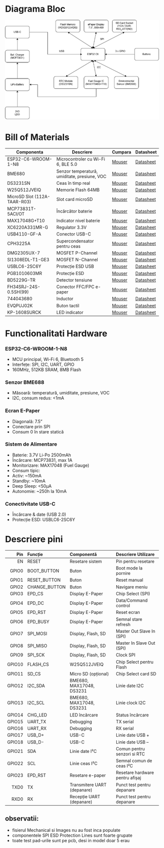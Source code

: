 


# Diagrama Bloc

![alt text](image-1.png)


# Bill of Materials

| Componenta | Descriere | Cumpara | Datasheet |
|------------|-----------|----------------|--------------|
| ESP32-C6-WROOM-1-N8 | Microcontroler cu Wi-Fi 6, BLE 5.0 | [Mouser](https://ro.mouser.com/ProductDetail/Espressif-Systems/ESP32-C6-WROOM-1-N8) | [Datasheet](https://www.espressif.com/sites/default/files/documentation/esp32-c6-wroom-1_wroom-1u_datasheet_en.pdf) |
| BME680 | Senzor temperatură, umiditate, presiune, VOC | [Mouser](https://ro.mouser.com/ProductDetail/Bosch-Sensortec/BME680) | [Datasheet](https://www.bosch-sensortec.com/media/boschsensortec/downloads/datasheets/bst-bme680-ds001.pdf) |
| DS3231SN | Ceas în timp real | [Mouser](https://ro.mouser.com/ProductDetail/Analog-Devices/DS3231SN) | [Datasheet](https://www.analog.com/media/en/technical-documentation/data-sheets/DS3231.pdf) |
| W25Q512JVEIQ | Memorie Flash 64MB | [Mouser](https://ro.mouser.com/ProductDetail/Winbond/W25Q512JVEIQ) | [Datasheet](https://www.winbond.com/resource-files/W25Q512JV%20SPI%20RevB%2006252019%20KMS.pdf) |
| MicroSD Slot (112A-TAAR-R03) | Slot card microSD | [Mouser](https://ro.mouser.com/ProductDetail/Attend/112A-TAAR-R03) | [Datasheet](https://www.attend.com.tw/data/download/file/112A-TAAR-R03_Spec.pdf) |
| MCP73831T-5ACI/OT | Încărcător baterie | [Mouser](https://ro.mouser.com/ProductDetail/Microchip-Technology/MCP73831T-5ACI-OT) | [Datasheet](https://ww1.microchip.com/downloads/en/DeviceDoc/MCP73831-Family-Data-Sheet-DS20001984H.pdf) |
| MAX17048G+T10 | Indicator nivel baterie | [Mouser](https://ro.mouser.com/ProductDetail/Analog-Devices/MAX17048G%2BT10) | [Datasheet](https://www.analog.com/media/en/technical-documentation/data-sheets/MAX17048-MAX17049.pdf) |
| XC6220A331MR-G | Regulator 3.3V | [Mouser](https://ro.mouser.com/ProductDetail/Torex-Semiconductor/XC6220A331MR-G) | [Datasheet](https://www.torexsemi.com/file/xc6220/XC6220.pdf) |
| USB4110-GF-A | Conector USB-C | [Mouser](https://ro.mouser.com/ProductDetail/GCT/USB4110-GF-A) | [Datasheet](https://gct.co/files/drawings/usb4110.pdf) |
| CPH3225A | Supercondensator pentru ceas | [Mouser](https://ro.mouser.com/ProductDetail/Seiko-Instruments/CPH3225A) | [Datasheet](https://mm.digikey.com/Volume0/opasdata/d220001/medias/docus/6537/rev05-CPHCPM.pdf) |
| DMG2305UX-7 | MOSFET P-Channel | [Mouser](https://ro.mouser.com/ProductDetail/Diodes-Incorporated/DMG2305UX-7) | [Datasheet](https://www.diodes.com/assets/Datasheets/DMG2305UX.pdf) |
| SI1308EDL-T1-GE3 | MOSFET N-Channel | [Mouser](https://ro.mouser.com/ProductDetail/Vishay-Siliconix/SI1308EDL-T1-GE3) | [Datasheet](https://www.vishay.com/docs/63399/si1308edl.pdf) |
| USBLC6-2SC6Y | Protecție ESD USB | [Mouser](https://ro.mouser.com/ProductDetail/STMicroelectronics/USBLC6-2SC6Y) | [Datasheet](https://www.st.com/resource/en/datasheet/usblc6-2.pdf) |
| PGB1010603MR | Protecție ESD | [Mouser](https://ro.mouser.com/ProductDetail/Littelfuse/PGB1010603MR) | [Datasheet](https://www.littelfuse.com/~/media/electronics/datasheets/esd_protection/littelfuse_pulseguard_esd_pgb1_series_datasheet.pdf) |
| BD5229G-TR | Detector tensiune | [Mouser](https://ro.mouser.com/ProductDetail/ROHM-Semiconductor/BD5229G-TR) | [Datasheet](https://fscdn.rohm.com/en/products/databook/datasheet/ic/power/voltage_detector/bd52xxg-e.pdf) |
| FH34SRJ-24S-0.5SH(99) | Conector FFC/FPC e-paper | [Mouser](https://ro.mouser.com/ProductDetail/Hirose-Connector/FH34SRJ-24S-0.5SH99) | [Datasheet](https://www.hirose.com/product/document?clcode=&productname=&series=FH34SRJ&documenttype=Catalog&lang=en) |
| 744043680 | Inductor | [Mouser](https://ro.mouser.com/ProductDetail/Wurth-Elektronik/744043680) | [Datasheet](https://www.we-online.com/components/products/datasheet/744043680.pdf) |
| EVQPUJ02K | Buton tactil | [Mouser](https://ro.mouser.com/ProductDetail/Panasonic/EVQPUJ02K) | [Datasheet](https://www.lcsc.com/datasheet/lcsc_datasheet_2201121800_PANASONIC-EVQPUJ02K_C2936858.pdf) |
| KP-1608SURCK | LED indicator | [Mouser](https://ro.mouser.com/ProductDetail/Kingbright/KP-1608SURCK) | [Datasheet](https://media.elv.com/file/107153_led_surck1608_data.pdf) |



# Functionalitati Hardware
### ESP32-C6-WROOM-1-N8
- MCU principal, Wi-Fi 6, Bluetooth 5
- Interfețe: SPI, I2C, UART, GPIO
- 160MHz, 512KB SRAM, 8MB Flash

### Senzor BME688
- Măsoară: temperatură, umiditate, presiune, VOC
- I2C, consum redus: <1mA

### Ecran E-Paper
- Diagonală: 7.5”
- Conectare prin SPI
- Consum 0 în stare statică

### Sistem de Alimentare
- Baterie: 3.7V Li-Po 2500mAh
- Încărcare: MCP73831, max 1A
- Monitorizare: MAX17048 (Fuel Gauge)
- Consum tipic:
- Activ: ~150mA
- Standby: ~10mA
- Deep Sleep: <50µA
- Autonomie: ~250h la 10mA

### Conectivitate USB-C
- Încărcare & date (USB 2.0)
- Protecție ESD: USBLC6-2SC6Y



# Descriere pini

| Pin  | Funcție        | Componentă          | Descriere Utilizare           |
|-----:|:---------------|:--------------------|:------------------------------|
| EN  | RESET    | Resetare sistem               |Pin pentru resetare
| GPIO0  | BOOT_BUTTON    | Buton               | Boot mode la pornire          |
| GPIO1  | RESET_BUTTON   | Buton               | Reset manual                  |
| GPIO2  | CHANGE_BUTTON  | Buton               | Navigare meniu                |
| GPIO3  | EPD_CS         | Display E-Paper     | Chip Select (SPI)             |
| GPIO4  | EPD_DC         | Display E-Paper     | Data/Command control          |
| GPIO5  | EPD_RST        | Display E-Paper     | Reset ecran                   |
| GPIO6  | EPD_BUSY       | Display E-Paper     | Semnal stare refresh          |
| GPIO7  | SPI_MOSI       | Display, Flash, SD  | Master Out Slave In (SPI)     |
| GPIO8  | SPI_MISO       | Display, Flash, SD  | Master In Slave Out (SPI)     |
| GPIO9  | SPI_SCK        | Display, Flash, SD  | Clock SPI                     |
| GPIO10 | FLASH_CS       | W25Q512JVEIQ        | Chip Select pentru Flash      |
| GPIO11 | SD_CS          | Micro SD (opțional) | Chip Select card SD           |
| GPIO12 | I2C_SDA        | BME680, MAX17048, DS3231 | Linie date I2C          |
| GPIO13 | I2C_SCL        | BME680, MAX17048, DS3231 | Linie clock I2C         |    
| GPIO14 | CHG_LED        | LED încărcare       | Status încărcare              |
| GPIO15 | UART_TX        | Debugging           | TX serial                     |
| GPIO16 | UART_RX        | Debugging           | RX serial                     |
| GPIO17 | USB_D+         | USB-C               | Linie date USB +              |
| GPIO18 | USB_D-         | USB-C               | Linie date USB – 
| GPIO21   | SDA          | Linie date I²C                   | Comun pentru senzori si RTC            |
| GPIO22   | SCL          | Linie ceas I²C                   | Semnal comun de ceas I²C               |
| GPIO23   | EPD_RST      | Resetare e-paper                 | Resetare hardware pentru afișaj        |
| TXD0   | TX           | Transmitere UART (depanare)      | Punct test pentru depanare             |
| RXD0   | RX           | Recepție UART (depanare)         | Punct test pentru depanare             |   |




## observatii:
- fisierul Mechanical si Images nu au fost inca populate
- componentele SPI ESD Protection Lines sunt foarte grupate
- toate test pad-urile sunt pe pcb, desi in model doar 5 erau
